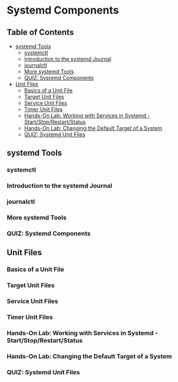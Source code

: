 # Systemd Components

## Table of Contents

<!-- START doctoc generated TOC please keep comment here to allow auto update -->
<!-- DON'T EDIT THIS SECTION, INSTEAD RE-RUN doctoc TO UPDATE -->

- [systemd Tools](#systemd-tools)
  - [systemctl](#systemctl)
  - [Introduction to the systemd Journal](#introduction-to-the-systemd-journal)
  - [journalctl](#journalctl)
  - [More systemd Tools](#more-systemd-tools)
  - [QUIZ: Systemd Components](#quiz-systemd-components)
- [Unit Files](#unit-files)
  - [Basics of a Unit File](#basics-of-a-unit-file)
  - [Target Unit Files](#target-unit-files)
  - [Service Unit Files](#service-unit-files)
  - [Timer Unit Files](#timer-unit-files)
  - [Hands-On Lab: Working with Services in Systemd - Start/Stop/Restart/Status](#hands-on-lab-working-with-services-in-systemd---startstoprestartstatus)
  - [Hands-On Lab: Changing the Default Target of a System](#hands-on-lab-changing-the-default-target-of-a-system)
  - [QUIZ: Systemd Unit Files](#quiz-systemd-unit-files)

<!-- END doctoc generated TOC please keep comment here to allow auto update -->

## systemd Tools

### systemctl

### Introduction to the systemd Journal

### journalctl

### More systemd Tools

### QUIZ: Systemd Components

## Unit Files

### Basics of a Unit File

### Target Unit Files

### Service Unit Files

### Timer Unit Files

### Hands-On Lab: Working with Services in Systemd - Start/Stop/Restart/Status

### Hands-On Lab: Changing the Default Target of a System

### QUIZ: Systemd Unit Files
